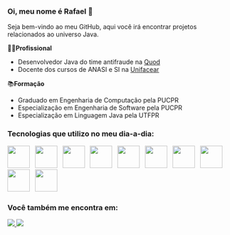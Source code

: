 ### Oi, meu nome é Rafael 👋
Seja bem-vindo ao meu GitHub, aqui você irá encontrar projetos relacionados ao universo Java.

👨‍💻**Profissional**
- Desenvolvedor Java do time antifraude na [Quod](https://www.quod.com.br/)
- Docente dos cursos de ANASI e SI na [Unifacear](https://www.unifacear.edu.br/)

📚**Formação**
- Graduado em Engenharia de Computação pela PUCPR
- Especialização em Engenharia de Software pela PUCPR
- Especialização em Linguagem Java pela UTFPR


### Tecnologias que utilizo no meu dia-a-dia:
<div display="inline">
<img width=50 height=50 src="https://cdn.jsdelivr.net/gh/devicons/devicon@latest/icons/spring/spring-original-wordmark.svg" />
&nbsp;
<img width=50 height=50 src="https://cdn.jsdelivr.net/gh/devicons/devicon@latest/icons/java/java-original-wordmark.svg" />
&nbsp;
<img width=50 height=50 src="https://cdn.jsdelivr.net/gh/devicons/devicon@latest/icons/docker/docker-original.svg" />
&nbsp;
<img width=50 height=50 src="https://cdn.jsdelivr.net/gh/devicons/devicon@latest/icons/microsoftsqlserver/microsoftsqlserver-original-wordmark.svg" />
&nbsp;
<img width=50 height=50 src="https://cdn.jsdelivr.net/gh/devicons/devicon@latest/icons/rabbitmq/rabbitmq-original.svg" />    
&nbsp;
<img width=50 height=50 src="https://cdn.jsdelivr.net/gh/devicons/devicon@latest/icons/git/git-original-wordmark.svg" />
&nbsp;
<img width=50 height=50 src="https://cdn.jsdelivr.net/gh/devicons/devicon@latest/icons/postman/postman-original-wordmark.svg" />
&nbsp;
<img width=50 height=50 src="https://cdn.jsdelivr.net/gh/devicons/devicon@latest/icons/swagger/swagger-original-wordmark.svg" />
&nbsp;
<img width=50 height=50 src="https://cdn.jsdelivr.net/gh/devicons/devicon@latest/icons/sonarqube/sonarqube-original-wordmark.svg" />        
&nbsp;
<img width=50 height=50 src="https://cdn.jsdelivr.net/gh/devicons/devicon@latest/icons/redis/redis-original-wordmark.svg" />
</div>

### Você também me encontra em:
<a href="https://www.linkedin.com/in/rafaelvm/">
  <img src="https://img.shields.io/badge/LinkedIn-0077B5?style=for-the-badge&logo=linkedin&logoColor=white"></img>
</a>
<a href="https://www.instagram.com/rvmoraes/">
  <img src="https://img.shields.io/badge/Instagram-E4405F?style=for-the-badge&logo=instagram&logoColor=white"></img>
</a>



<!--
**moraesrv/moraesrv** is a ✨ _special_ ✨ repository because its `README.md` (this file) appears on your GitHub profile.

Here are some ideas to get you started:

- 🔭 I’m currently working on ...
- 🌱 I’m currently learning ...
- 👯 I’m looking to collaborate on ...
- 🤔 I’m looking for help with ...
- 💬 Ask me about ...
- 📫 How to reach me: ...
- 😄 Pronouns: ...
- ⚡ Fun fact: ...
-->

